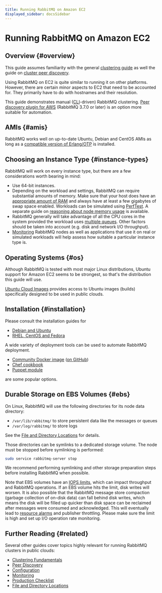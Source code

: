 ```yaml
---
title: Running RabbitMQ on Amazon EC2
displayed_sidebar: docsSidebar
---
```

<!--
Copyright (c) 2005-2024 Broadcom. All Rights Reserved. The term "Broadcom" refers to Broadcom Inc. and/or its subsidiaries.

All rights reserved. This program and the accompanying materials
are made available under the terms of the under the Apache License,
Version 2.0 (the "License”); you may not use this file except in compliance
with the License. You may obtain a copy of the License at

https://www.apache.org/licenses/LICENSE-2.0

Unless required by applicable law or agreed to in writing, software
distributed under the License is distributed on an "AS IS" BASIS,
WITHOUT WARRANTIES OR CONDITIONS OF ANY KIND, either express or implied.
See the License for the specific language governing permissions and
limitations under the License.
-->
# Running RabbitMQ on Amazon EC2

## Overview {#overview}

This guide assumes familiarity with the general [clustering guide](./clustering) as well
the guide on [cluster peer discovery](./cluster-formation).

Using RabbitMQ on EC2 is quite similar to running it on other
platforms. However, there are certain minor aspects to EC2 that need
to be accounted for. They primarily have to do with hostnames and their resolution.

This guide demonstrates manual ([CLI](./cli)-driven) RabbitMQ clustering.
[Peer discovery plugin for AWS](./cluster-formation) (RabbitMQ 3.7.0 or later)
is an option more suitable for automation.

## AMIs {#amis}

RabbitMQ works well on up-to-date Ubuntu, Debian and CentOS AMIs as long as
a [compatible version of Erlang/OTP](./which-erlang) is installed.

## Choosing an Instance Type {#instance-types}

RabbitMQ will work on every instance type, but there are a few considerations
worth bearing in mind:

 * Use 64-bit instances.
 * Depending on the workload and settings, RabbitMQ can require substantial amounts of memory.
	 Make sure that your host does have an [appropriate amount of RAM](./memory) and always have
	 at least a few gigabytes of swap space enabled. Workloads can be simulated using [PerfTest](./java-tools).
   A separate guide on [reasoning about node memory usage](./memory-use) is available.
 * RabbitMQ generally will take advantage of all the CPU cores
	in the system provided the workload uses [multiple queues](./queues).
  Other factors should be taken into account (e.g. disk and network I/O throughput).
 * [Monitoring](./monitoring) RabbitMQ nodes as well as applications that use it
   on real or simulated workloads will help assess how suitable a particular instance type is.


## Operating Systems {#os}

Although RabbitMQ is tested with most major Linux distributions,
Ubuntu support for Amazon EC2 seems to be strongest, so that's the distribution this guide
will use.

[Ubuntu Cloud Images](https://cloud-images.ubuntu.com/) provides access to Ubuntu
images (builds) specifically designed to be used in public clouds.


## Installation {#installation}

Please consult the installation guides for

  * [Debian and Ubuntu](./install-debian)
  * [RHEL, CentOS and Fedora](./install-rpm)

A wide variety of deployment tools can be used to automate
RabbitMQ deployment.

  * [Community Docker image](https://registry.hub.docker.com/_/rabbitmq/) ([on GitHub](https://github.com/docker-library/rabbitmq))
  * [Chef cookbook](https://github.com/rabbitmq/chef-cookbook)
  * [Puppet module](https://github.com/puppetlabs/puppetlabs-rabbitmq)

are some popular options.


## Durable Storage on EBS Volumes {#ebs}

On Linux, RabbitMQ will use the following directories for its node data directory:

 * <code>/var/lib/rabbitmq/</code> to store persistent data like the messages or queues
 * <code>/var/log/rabbitmq/</code> to store logs

See the [File and Directory Locations](./relocate) for details.

Those directories can be symlinks to a dedicated storage volume. The node must be stopped
before symlinking is performed:

```bash
sudo service rabbitmq-server stop
```

We recommend performing symlinking and other storage preparation steps before installing
RabbitMQ when possible.

Note that EBS volumes have an [IOPS
limits](http://docs.aws.amazon.com/AWSEC2/latest/UserGuide/EBSVolumeTypes.html), which can impact throughput and RabbitMQ operations.
If an EBS volume hits the limit, disk writes will worsen. It is also possible that the RabbitMQ message store
compaction (garbage collection of on-disk data) can fall behind
disk writes, which means the disk will be filled up quicker than
disk space can be reclaimed after messages were consumed and
acknowledged. This will eventually lead to [resource alarms](./alarms) and publisher throttling. Please make sure the limit
is high and set up I/O operation rate monitoring.

## Further Reading {#related}

Several other guides cover topics highly relevant for running RabbitMQ clusters in public clouds:

 * [Clustering Fundamentals](./clustering)
 * [Peer Discovery](./cluster-formation)
 * [Configuration](./configure)
 * [Monitoring](./monitoring)
 * [Production Checklist](./production-checklist)
 * [File and Directory Locations](./relocate)
